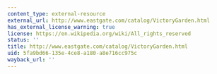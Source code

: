 ```yaml
---
content_type: external-resource
external_url: http://www.eastgate.com/catalog/VictoryGarden.html
has_external_license_warning: true
license: https://en.wikipedia.org/wiki/All_rights_reserved
status: ''
title: http://www.eastgate.com/catalog/VictoryGarden.html
uid: 5fa9bd66-135e-4ce8-a180-a8e716cc975c
wayback_url: ''
---
```

